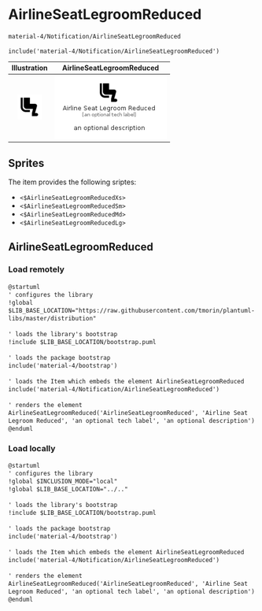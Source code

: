 # AirlineSeatLegroomReduced


```text
material-4/Notification/AirlineSeatLegroomReduced
```

```text
include('material-4/Notification/AirlineSeatLegroomReduced')
```



| Illustration | AirlineSeatLegroomReduced |
| :---: | :---: |
| ![illustration for Illustration](../../material-4/Notification/AirlineSeatLegroomReduced.png) | ![illustration for AirlineSeatLegroomReduced](../../material-4/Notification/AirlineSeatLegroomReduced.Local.png) |



## Sprites
The item provides the following sriptes:

- `<$AirlineSeatLegroomReducedXs>`
- `<$AirlineSeatLegroomReducedSm>`
- `<$AirlineSeatLegroomReducedMd>`
- `<$AirlineSeatLegroomReducedLg>`





## AirlineSeatLegroomReduced

### Load remotely
```plantuml
@startuml
' configures the library
!global $LIB_BASE_LOCATION="https://raw.githubusercontent.com/tmorin/plantuml-libs/master/distribution"

' loads the library's bootstrap
!include $LIB_BASE_LOCATION/bootstrap.puml

' loads the package bootstrap
include('material-4/bootstrap')

' loads the Item which embeds the element AirlineSeatLegroomReduced
include('material-4/Notification/AirlineSeatLegroomReduced')

' renders the element
AirlineSeatLegroomReduced('AirlineSeatLegroomReduced', 'Airline Seat Legroom Reduced', 'an optional tech label', 'an optional description')
@enduml
```

### Load locally
```plantuml
@startuml
' configures the library
!global $INCLUSION_MODE="local"
!global $LIB_BASE_LOCATION="../.."

' loads the library's bootstrap
!include $LIB_BASE_LOCATION/bootstrap.puml

' loads the package bootstrap
include('material-4/bootstrap')

' loads the Item which embeds the element AirlineSeatLegroomReduced
include('material-4/Notification/AirlineSeatLegroomReduced')

' renders the element
AirlineSeatLegroomReduced('AirlineSeatLegroomReduced', 'Airline Seat Legroom Reduced', 'an optional tech label', 'an optional description')
@enduml
```


